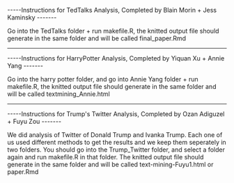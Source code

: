 -----Instructions for TedTalks Analysis, Completed by Blain Morin + Jess Kaminsky -------

Go into the TedTalks folder + run makefile.R, the knitted output file should generate in the same folder and will be called final_paper.Rmd

------------------------------------------------------------------------------------------

-----Instructions for HarryPotter Analysis, Completed by Yiquan Xu + Annie Yang -------

Go into the harry potter folder, and go into Annie Yang folder + run makefile.R, the knitted output file should generate in the same folder and will be called textmining_Annie.html

------------------------------------------------------------------------------------------

-----Instructions for Trump's Twitter Analysis, Completed by Ozan Adiguzel + Fuyu Zou -------

We did analysis of Twitter of Donald Trump and Ivanka Trump. Each one of us used different methods to get the results and we keep them seperately in two folders. You should go into the Trump_Twitter folder, and select a folder again and run makefile.R in that folder. The knitted output file should generate in the same folder and will be called text-mining-Fuyu1.html or paper.Rmd